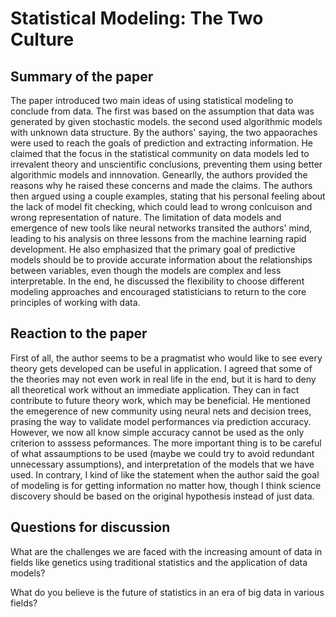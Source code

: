 # Statistical Modeling: The Two Culture
## Summary of the paper
The paper introduced two main ideas of using statistical modeling to conclude from data. The first was based on the assumption that data was generated by given stochastic models. the second used algorithmic models with unknown data structure. By the authors' saying, the two appaoraches were used to reach the goals of prediction and extracting information. He claimed that the focus in the statistical community on data models led to irrevalent theory and unscientific conclusions, preventing them using better algorithmic models and innnovation. Genearlly, the authors provided the reasons why he raised these concerns and made the claims. The authors then argued using a couple examples, stating that his personal feeling about the lack of model fit checking, which could lead to wrong conlcuison and wrong representation of nature.
The limitation of data models and emergence of new tools like neural networks transited the authors' mind, leading to his analysis on three lessons from the machine learning rapid development. He also emphasized that the primary goal of predictive models should be to provide accurate information about the relationships between variables, even though the models are complex and less interpretable. In the end, he discussed the flexibility to choose different modeling approaches and encouraged statisticians to return to the core principles of working with data.

## Reaction to the paper
First of all, the author seems to be a pragmatist who would like to see every theory gets developed can be useful in application. I agreed that some of the theories may not even work in real life in the end, but it is hard to deny all theoretical work without an immediate application. They can in fact contribute to future theory work, which may be beneficial. He mentioned the emegerence of new community using neural nets and decision trees, prasing the way to validate model performances via prediction accuracy. However, we now all know simple accuracy cannot be used as the only criterion to asssess peformances. The more important thing is to be careful of what assaumptions to be used (maybe we could try to avoid redundant unnecessary assumptions), and interpretation of the models that we have used. In contrary, I kind of like the statement when the author said the goal of modeling is for getting information no matter how, though I think science discovery should be based on the original hypothesis instead of just data.

## Questions for discussion
What are the challenges we are faced with the increasing amount of data in fields like genetics using traditional statistics and the application of data models?

What do you believe is the future of statistics in an era of big data in various fields?

